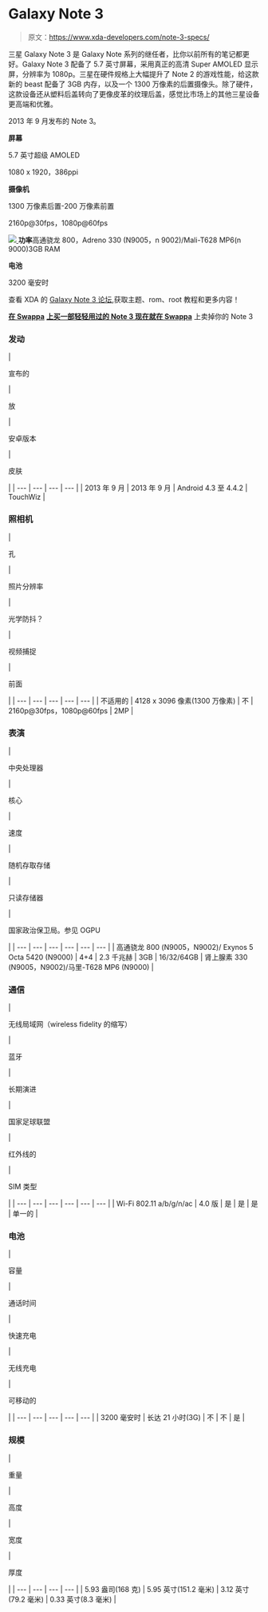 # Galaxy Note 3

> 原文：<https://www.xda-developers.com/note-3-specs/>

三星 Galaxy Note 3 是 Galaxy Note 系列的继任者，比你以前所有的笔记都更好。Galaxy Note 3 配备了 5.7 英寸屏幕，采用真正的高清 Super AMOLED 显示屏，分辨率为 1080p。三星在硬件规格上大幅提升了 Note 2 的游戏性能，给这款新的 beast 配备了 3GB 内存，以及一个 1300 万像素的后置摄像头。除了硬件，这款设备还从塑料后盖转向了更像皮革的纹理后盖，感觉比市场上的其他三星设备更高端和优雅。

2013 年 9 月发布的 Note 3。

**屏幕**

5.7 英寸超级 AMOLED

1080 x 1920，386ppi

**摄像机**

1300 万像素后置-200 万像素前置

2160p@30fps，1080p@60fps

[![](img/bf1f1debf5adb13d6cbf2f42e82a6fd6.png) ](http://www.xda-developers.com/wp-content/uploads/2015/08/cpu-512.png) **功率**高通骁龙 800，Adreno 330 (N9005，n 9002)/Mali-T628 MP6(n 9000)3GB RAM

**电池**

3200 毫安时

查看 XDA 的 [Galaxy Note 3 论坛](http://forum.xda-developers.com/galaxy-note-3),获取主题、rom、root 教程和更多内容！

[**在 Swappa**](https://swappa.com/) [**上买一部轻轻用过的 Note 3 现在就在 Swappa**](https://swappa.com/) 上卖掉你的 Note 3

### 发动

| 

宣布的

 | 

放

 | 

安卓版本

 | 

皮肤

 |
| --- | --- | --- | --- |
| 2013 年 9 月 | 2013 年 9 月 | Android 4.3 至 4.4.2 | TouchWiz |

### 照相机

| 

孔

 | 

照片分辨率

 | 

光学防抖？

 | 

视频捕捉

 | 

前面

 |
| --- | --- | --- | --- | --- |
| 不适用的 | 4128 x 3096 像素(1300 万像素) | 不 | 2160p@30fps，1080p@60fps | 2MP |

### 表演

| 

中央处理器

 | 

核心

 | 

速度

 | 

随机存取存储

 | 

只读存储器

 | 

国家政治保卫局。参见 OGPU

 |
| --- | --- | --- | --- | --- | --- |
| 高通骁龙 800 (N9005，N9002)/ Exynos 5 Octa 5420 (N9000) | 4+4 | 2.3 千兆赫 | 3GB | 16/32/64GB | 肾上腺素 330 (N9005，N9002)/马里-T628 MP6 (N9000) |

### 通信

| 

无线局域网（wireless fidelity 的缩写）

 | 

蓝牙

 | 

长期演进

 | 

国家足球联盟

 | 

红外线的

 | 

SIM 类型

 |
| --- | --- | --- | --- | --- | --- |
| Wi-Fi 802.11 a/b/g/n/ac | 4.0 版 | 是 | 是 | 是 | 单一的 |

### 电池

| 

容量

 | 

通话时间

 | 

快速充电

 | 

无线充电

 | 

可移动的

 |
| --- | --- | --- | --- | --- |
| 3200 毫安时 | 长达 21 小时(3G) | 不 | 不 | 是 |

### 规模

| 

重量

 | 

高度

 | 

宽度

 | 

厚度

 |
| --- | --- | --- | --- |
| 5.93 盎司(168 克) | 5.95 英寸(151.2 毫米) | 3.12 英寸(79.2 毫米) | 0.33 英寸(8.3 毫米) |